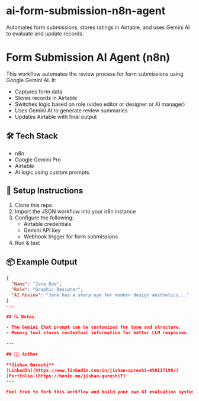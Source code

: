 # ai-form-submission-n8n-agent
Automates form submissions, stores ratings in Airtable, and uses Gemini AI to evaluate and update records.


# Form Submission AI Agent (n8n)

This workflow automates the review process for form submissions using Google Gemini AI. It:
- Captures form data
- Stores records in Airtable
- Switches logic based on role (video editor or designer or AI manager)
- Uses Gemini AI to generate review summaries
- Updates Airtable with final output

## 🛠 Tech Stack
- n8n
- Google Gemini Pro
- Airtable
- AI logic using custom prompts


## 🚀 Setup Instructions
1. Clone this repo
2. Import the JSON workflow into your n8n instance
3. Configure the following:
   - Airtable credentials
   - Gemini API key
   - Webhook trigger for form submissions
4. Run & test

## 📦 Example Output
```json
{
  "Name": "Jane Doe",
  "Role": "Graphic Designer",
  "AI Review": "Jane has a sharp eye for modern design aesthetics..."
}
---

## 🔍 Notes

- The Gemini Chat prompt can be customized for tone and structure.
- Memory tool stores contextual information for better LLM responses.

---

## 🧑‍💼 Author

**Jishan Qureshi**  
[LinkedIn](https://www.linkedin.com/in/jishan-qureshi-450117198/)  
[Portfolio](https://bento.me/jishan-qureshi7)
---

Feel free to fork this workflow and build your own AI evaluation systems for form submissions, job applications, content moderation, or feedback collection.
